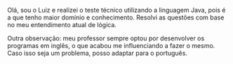 Olá, sou o Luiz e realizei o teste técnico utilizando a linguagem Java, pois é a que tenho maior domínio e conhecimento. Resolvi as questões com base no meu entendimento atual de lógica.

Outra observação: meu professor sempre optou por desenvolver os programas em inglês, o que acabou me influenciando a fazer o mesmo. Caso isso seja um problema, posso adaptar para o português.
